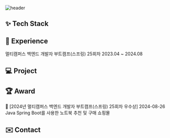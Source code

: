 ![header](https://capsule-render.vercel.app/api?type=soft&color=auto&height=150&section=header&text=Welcome%20to%20JinWon's%20GitHub&fontSize=60)

<!--
**ahnjinwon/ahnjinwon** is a ✨ _special_ ✨ repository because its `README.md` (this file) appears on your GitHub profile.

Here are some ideas to get you started:

- 🔭 I’m currently working on ...
- 🌱 I’m currently learning ...
- 👯 I’m looking to collaborate on ...
- 🤔 I’m looking for help with ...
- 💬 Ask me about ...
- 📫 How to reach me: ...
- 😄 Pronouns: ...
- ⚡ Fun fact: ...
-->
## ✨ Tech Stack

## 📄 Experience
멀티캠퍼스 백엔드 개발자 부트캠프(스프링) 25회차 2023.04 ~ 2024.08
## 💻 Project

## 🏆 Award
🥈 [2024년 멀티캠퍼스 백엔드 개발자 부트캠프(스프링) 25회차 우수상] 2024-08-26
   Java Spring Boot를 사용한 노트북 추천 및 구매 쇼핑몰

## ✉️ Contact
